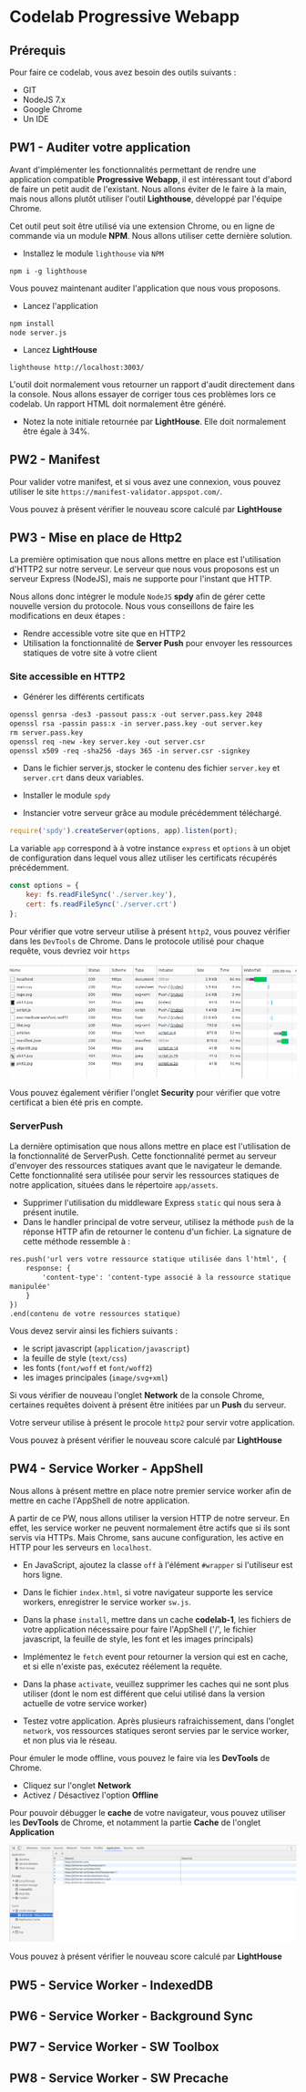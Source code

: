 # Codelab Progressive Webapp

## Prérequis

Pour faire ce codelab, vous avez besoin des outils suivants : 

* GIT
* NodeJS 7.x
* Google Chrome
* Un IDE

## PW1 - Auditer votre application

Avant d'implémenter les fonctionnalités permettant de rendre une application compatible **Progressive Webapp**, il est intéressant
tout d'abord de faire un petit audit de l'existant. Nous allons éviter de le faire à la main, mais nous allons plutôt utiliser l'outil
**Lighthouse**, développé par l'équipe Chrome. 

Cet outil peut soit être utilisé via une extension Chrome, ou en ligne de commande via un module **NPM**. Nous allons utiliser cette dernière 
solution. 

* Installez le module `lighthouse` via `NPM`

```shell
npm i -g lighthouse
```

Vous pouvez maintenant auditer l'application que nous vous proposons. 

* Lancez l'application

```shell
npm install
node server.js
```

* Lancez **LightHouse**

```shell
lighthouse http://localhost:3003/
```

L'outil doit normalement vous retourner un rapport d'audit directement dans la console. 
Nous allons essayer de corriger tous ces problèmes lors ce codelab. Un rapport HTML doit 
normalement être généré. 

* Notez la note initiale retournée par **LightHouse**. Elle doit normalement être égale à 34%.


## PW2 - Manifest

Pour valider votre manifest, et si vous avez une connexion, vous pouvez utiliser le site `https://manifest-validator.appspot.com/`.

Vous pouvez à présent vérifier le nouveau score calculé par **LightHouse**

## PW3 - Mise en place de Http2

La première optimisation que nous allons mettre en place est l'utilisation d'HTTP2 sur notre 
serveur. Le serveur que nous vous proposons est un serveur Express (NodeJS), mais ne supporte
pour l'instant que HTTP. 

Nous allons donc intégrer le module `NodeJS` **spdy**  afin de gérer cette nouvelle version du protocole. 
Nous vous conseillons de faire les modifications en deux étapes : 

- Rendre accessible votre site que en HTTP2
- Utilisation la fonctionnalité de **Server Push** pour envoyer les ressources statiques de votre site à votre client

### Site accessible en HTTP2

* Générer les différents certificats

```shell
openssl genrsa -des3 -passout pass:x -out server.pass.key 2048
openssl rsa -passin pass:x -in server.pass.key -out server.key
rm server.pass.key
openssl req -new -key server.key -out server.csr
openssl x509 -req -sha256 -days 365 -in server.csr -signkey
```

* Dans le fichier server.js, stocker le contenu des fichier `server.key` et `server.crt` dans  deux variables. 

* Installer le module `spdy`

* Instancier votre serveur grâce au module précédemment téléchargé. 

```javascript
require('spdy').createServer(options, app).listen(port);
```

La variable `app` correspond à à votre instance `express` et `options` à un objet de configuration dans lequel vous allez utiliser 
les certificats récupérés précédemment. 

```javascript
const options = {
    key: fs.readFileSync('./server.key'),
    cert: fs.readFileSync('./server.crt')
};
```

Pour vérifier que votre serveur utilise à présent `http2`, vous pouvez vérifier dans les `DevTools` de Chrome. Dans le protocole utilisé pour chaque requête, vous devriez voir `https`

![Chrome DevTools](images/chromedevtools.png)

Vous pouvez également vérifier l'onglet **Security** pour vérifier que votre certificat a bien été pris en compte. 

### ServerPush

La dernière optimisation que nous allons mettre en place est l'utilisation de la fonctionnalité de ServerPush. Cette 
fonctionnalité permet au serveur d'envoyer des ressources statiques avant que le navigateur le demande. Cette fonctionnalité
sera utilisée pour servir les ressources statiques de notre application, situées dans le répertoire `app/assets`. 

* Supprimer l'utilisation du middleware Express `static` qui nous sera à présent inutile. 
* Dans le handler principal de votre serveur, utilisez la méthode `push` de la réponse HTTP afin de retourner le contenu d'un fichier. 
La signature de cette méthode ressemble à : 

```
res.push('url vers votre ressource statique utilisée dans l'html', {
    response: {
        'content-type': 'content-type associé à la ressource statique manipulée'
    }
})
.end(contenu de votre ressources statique)
```

Vous devez servir ainsi les fichiers suivants : 
* le script javascript (`application/javascript`)
* la feuille de style (`text/css`)
* les fonts (`font/woff` et `font/woff2`)
* les images principales (`image/svg+xml`)

Si vous vérifier de nouveau l'onglet **Network** de la console Chrome, certaines requêtes 
doivent à présent être initiées par un **Push** du serveur.

Votre serveur utilise à présent le procole `http2` pour servir votre application. 

Vous pouvez à présent vérifier le nouveau score calculé par **LightHouse**

## PW4 - Service Worker - AppShell

Nous allons à présent mettre en place notre premier service worker 
afin de mettre en cache l'AppShell de notre application. 

A partir de ce PW, nous allons utiliser la version HTTP de notre serveur. En effet, 
les service worker ne peuvent normalement être actifs que si ils sont servis via HTTPs. Mais 
Chrome, sans aucune configuration, les active en HTTP pour les serveurs en `localhost`.

* En JavaScript, ajoutez la classe `off` à l'élément `#wrapper` si l'utiliseur est hors ligne. 

* Dans le fichier `index.html`, si votre navigateur supporte les service workers, enregistrer le service worker `sw.js`.

* Dans la phase `install`, mettre dans un cache **codelab-1**, les fichiers de votre application nécessaire pour faire l'AppShell ('/', le fichier javascript, la feuille de style, les font et les images principals)

* Implémentez le `fetch` event pour retourner la version qui est en cache, et si elle n'existe pas, exécutez réélement la requête. 

* Dans la phase `activate`, veuillez supprimer les caches qui ne sont plus utiliser (dont le nom est différent que celui utilisé dans la version actuelle de votre service worker)

* Testez votre application. Après plusieurs rafraichissement, dans l'onglet `network`, vos ressources statiques seront servies par le service worker, et non plus via le réseau. 

Pour émuler le mode offline, vous pouvez le faire via les **DevTools** de Chrome. 
* Cliquez sur l'onglet **Network**
* Activez / Désactivez l'option **Offline**

Pour pouvoir débugger le **cache** de votre navigateur, vous pouvez utiliser les **DevTools**
de Chrome, et notamment la partie **Cache** de l'onglet **Application**

![Cache - Chrome DevTools](images/cachedevtools.png)

Vous pouvez à présent vérifier le nouveau score calculé par **LightHouse**

## PW5 - Service Worker - IndexedDB

## PW6 - Service Worker - Background Sync

## PW7 - Service Worker - SW Toolbox

## PW8 - Service Worker - SW Precache
